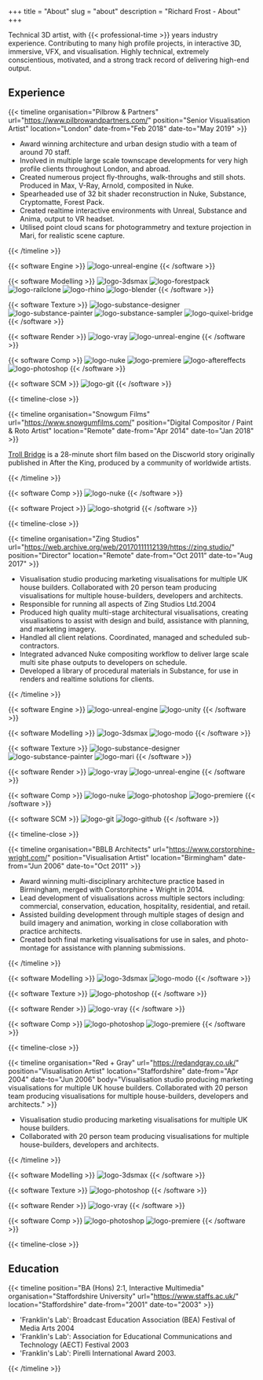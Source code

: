 +++
title = "About"
slug = "about"
description = "Richard Frost - About"
+++

Technical 3D artist, with {{< professional-time >}} years industry experience. Contributing to many high profile projects, in interactive 3D, immersive, VFX, and visualisation. Highly technical, extremely conscientious, motivated, and a strong track record of delivering high-end output.

## Experience

<!-- {{< timeline
organisation="Pilbrow & Partners"
url="https://www.pilbrowandpartners.com/"
position="Head of VR & AR"
location="London"
date-from="May 2019"
date-to="Present" >}}

* Award winning architecture and urban design studio with a team of around 70 staff.
* Involved in multiple large scale townscape developments for very high profile clients throughout London, and abroad.
* Created numerous project fly-throughs, walk-throughs and still shots. Produced in Max, V-Ray, Arnold, composited in Nuke.
* Spearheaded use of 32 bit shader reconstruction in Nuke, Substance, Cryptomatte, Forest Pack.
* Created realtime interactive environments with Unreal, Substance and Anima, output to VR headset.
* Utilised point cloud scans for photogrammetry and texture projection in Mari, for realistic scene capture.

![logo-unreal-engine](../images/clear.svg)
![logo-git](../images/clear.svg)
![logo-python](../images/clear.svg)
![logo-3dsmax](../images/clear.svg)
![logo-forestpack](../images/clear.svg)
![logo-railclone](../images/clear.svg)
![logo-blender](../images/clear.svg)
![logo-substance-designer](../images/clear.svg)
![logo-premiere](../images/clear.svg)
![logo-aftereffects](../images/clear.svg)
![logo-photoshop](../images/clear.svg)

{{< /timeline >}} -->


{{< timeline
organisation="Pilbrow & Partners"
url="https://www.pilbrowandpartners.com/"
position="Senior Visualisation Artist"
location="London"
date-from="Feb 2018"
date-to="May 2019" >}}

* Award winning architecture and urban design studio with a team of around 70 staff.
* Involved in multiple large scale townscape developments for very high profile clients throughout London, and abroad.
* Created numerous project fly-throughs, walk-throughs and still shots. Produced in Max, V-Ray, Arnold, composited in Nuke.
* Spearheaded use of 32 bit shader reconstruction in Nuke, Substance, Cryptomatte, Forest Pack.
* Created realtime interactive environments with Unreal, Substance and Anima, output to VR headset.
* Utilised point cloud scans for photogrammetry and texture projection in Mari, for realistic scene capture.

{{< /timeline >}}

{{< software Engine >}}
![logo-unreal-engine](../images/clear.svg)
{{< /software >}}

{{< software Modelling >}}
![logo-3dsmax](../images/clear.svg)
![logo-forestpack](../images/clear.svg)
![logo-railclone](../images/clear.svg)
![logo-rhino](../images/clear.svg)
![logo-blender](../images/clear.svg)
{{< /software >}}

{{< software Texture >}}
![logo-substance-designer](../images/clear.svg)
![logo-substance-painter](../images/clear.svg)
![logo-substance-sampler](../images/clear.svg)
![logo-quixel-bridge](../images/clear.svg)
{{< /software >}}

{{< software Render >}}
![logo-vray](../images/clear.svg)
![logo-unreal-engine](../images/clear.svg)
{{< /software >}}

{{< software Comp >}}
![logo-nuke](../images/clear.svg)
![logo-premiere](../images/clear.svg)
![logo-aftereffects](../images/clear.svg)
![logo-photoshop](../images/clear.svg)
{{< /software >}}

{{< software SCM >}}
![logo-git](../images/clear.svg)
{{< /software >}}

{{< timeline-close >}}


{{< timeline 
organisation="Snowgum Films"
url="https://www.snowgumfilms.com/"
position="Digital Compositor / Paint & Roto Artist"
location="Remote"
date-from="Apr 2014"
date-to="Jan 2018" >}}

[Troll Bridge](https://www.trollbridge.film/) is a 28-minute short film based on the Discworld story originally published in After the King, produced by a community of worldwide artists.

{{< /timeline >}}

{{< software Comp >}}
![logo-nuke](../images/clear.svg)
{{< /software >}}

{{< software Project >}}
![logo-shotgrid](../images/clear.svg)
{{< /software >}}

{{< timeline-close >}}


{{< timeline 
organisation="Zing Studios"
url="https://web.archive.org/web/20170111112139/https://zing.studio/"
position="Director"
location="Remote"
date-from="Oct 2011"
date-to="Aug 2017" >}}

* Visualisation studio producing marketing visualisations for multiple UK house builders. Collaborated with 20 person team producing visualisations for multiple house-builders, developers and architects.
* Responsible for running all aspects of Zing Studios Ltd.2004 
* Produced high quality multi-stage architectural visualisations, creating visualisations to assist with design and build, assistance with planning, and marketing imagery.
* Handled all client relations. Coordinated, managed and scheduled sub-contractors.
* Integrated advanced Nuke compositing workflow to deliver large scale multi site phase outputs to developers on schedule.
* Developed a library of procedural materials in Substance, for use in renders and realtime solutions for clients.

{{< /timeline >}}

{{< software Engine >}}
![logo-unreal-engine](../images/clear.svg)
![logo-unity](../images/clear.svg)
{{< /software >}}

{{< software Modelling >}}
![logo-3dsmax](../images/clear.svg)
![logo-modo](../images/clear.svg)
{{< /software >}}

{{< software Texture >}}
![logo-substance-designer](../images/clear.svg)
![logo-substance-painter](../images/clear.svg)
![logo-mari](../images/clear.svg)
{{< /software >}}

{{< software Render >}}
![logo-vray](../images/clear.svg)
![logo-unreal-engine](../images/clear.svg)
{{< /software >}}

{{< software Comp >}}
![logo-nuke](../images/clear.svg)
![logo-photoshop](../images/clear.svg)
![logo-premiere](../images/clear.svg)
{{< /software >}}

{{< software SCM >}}
![logo-git](../images/clear.svg)
![logo-github](../images/clear.svg)
{{< /software >}}

{{< timeline-close >}}


{{< timeline 
organisation="BBLB Architects"
url="https://www.corstorphine-wright.com/"
position="Visualisation Artist"
location="Birmingham"
date-from="Jun 2006"
date-to="Oct 2011" >}}

* Award winning multi-disciplinary architecture practice based in Birmingham, merged with Corstorphine + Wright in 2014.
* Lead development of visualisations across multiple sectors including: commercial, conservation, education, hospitality, residential, and retail.
* Assisted building development through multiple stages of design and build imagery and animation, working in close collaboration with practice architects.
* Created both final marketing visualisations for use in sales, and photo-montage for assistance with planning submissions.

{{< /timeline >}}

{{< software Modelling >}}
![logo-3dsmax](../images/clear.svg)
![logo-modo](../images/clear.svg)
{{< /software >}}

{{< software Texture >}}
![logo-photoshop](../images/clear.svg)
{{< /software >}}

{{< software Render >}}
![logo-vray](../images/clear.svg)
{{< /software >}}

{{< software Comp >}}
![logo-photoshop](../images/clear.svg)
![logo-premiere](../images/clear.svg)
{{< /software >}}

{{< timeline-close >}}


{{< timeline 
organisation="Red + Gray"
url="https://redandgray.co.uk/"
position="Visualisation Artist"
location="Staffordshire"
date-from="Apr 2004"
date-to="Jun 2006"
body="Visualisation studio producing marketing visualisations for multiple UK house builders. Collaborated with 20 person team producing visualisations for multiple house-builders, developers and architects." >}}

* Visualisation studio producing marketing visualisations for multiple UK house builders.
* Collaborated with 20 person team producing visualisations for multiple house-builders, developers and architects.

{{< /timeline >}}

{{< software Modelling >}}
![logo-3dsmax](../images/clear.svg)
{{< /software >}}

{{< software Texture >}}
![logo-photoshop](../images/clear.svg)
{{< /software >}}

{{< software Render >}}
![logo-vray](../images/clear.svg)
{{< /software >}}

{{< software Comp >}}
![logo-photoshop](../images/clear.svg)
![logo-premiere](../images/clear.svg)
{{< /software >}}

{{< timeline-close >}}

## Education

{{< timeline
position="BA (Hons) 2:1, Interactive Multimedia"
organisation="Staffordshire University"
url="https://www.staffs.ac.uk/"
location="Staffordshire"
date-from="2001"
date-to="2003" >}}

* 'Franklin's Lab': Broadcast Education Association (BEA) Festival of Media Arts 2004
* 'Franklin's Lab': Association for Educational Communications and Technology (AECT) Festival 2003
* 'Franklin's Lab': Pirelli International Award 2003.

{{< /timeline >}}